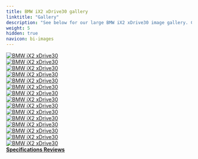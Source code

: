 ```yaml
---
title: BMW iX2 xDrive30 gallery
linktitle: "Gallery"
description: "See below for our large BMW iX2 xDrive30 image gallery. Click pictures for high-resolution versions."
weight: 5
hidden: true
navicon: bi-images
---
```

<!-- markdownlint-disable MD033 -->
<div class="row" id ="my-gallery">
	<div class="pswp-grid-item col-6 col-md-4">
		<a href="https://media.evkx.net/multimedia/models/bmw/ix2/ix2_xdrive30/chargeport_1.jpg"
data-pswp-src="https://media.evkx.net/multimedia/models/bmw/ix2/ix2_xdrive30/chargeport_1.jpg"
data-pswp-width="3000"
data-pswp-height="2250" 
target="_blank">
			<img src="https://media.evkx.net/multimedia/models/bmw/ix2/ix2_xdrive30/chargeport_1_xst.jpg" alt="BMW iX2 xDrive30" class="img-fluid img-thumbnail" />
		</a>
	</div>
	<div class="pswp-grid-item col-6 col-md-4">
		<a href="https://media.evkx.net/multimedia/models/bmw/ix2/ix2_xdrive30/exterior_1.jpg"
data-pswp-src="https://media.evkx.net/multimedia/models/bmw/ix2/ix2_xdrive30/exterior_1.jpg"
data-pswp-width="3000"
data-pswp-height="1999" 
target="_blank">
			<img src="https://media.evkx.net/multimedia/models/bmw/ix2/ix2_xdrive30/exterior_1_xst.jpg" alt="BMW iX2 xDrive30" class="img-fluid img-thumbnail" />
		</a>
	</div>
	<div class="pswp-grid-item col-6 col-md-4">
		<a href="https://media.evkx.net/multimedia/models/bmw/ix2/ix2_xdrive30/exterior_2.jpg"
data-pswp-src="https://media.evkx.net/multimedia/models/bmw/ix2/ix2_xdrive30/exterior_2.jpg"
data-pswp-width="3000"
data-pswp-height="1999" 
target="_blank">
			<img src="https://media.evkx.net/multimedia/models/bmw/ix2/ix2_xdrive30/exterior_2_xst.jpg" alt="BMW iX2 xDrive30" class="img-fluid img-thumbnail" />
		</a>
	</div>
	<div class="pswp-grid-item col-6 col-md-4">
		<a href="https://media.evkx.net/multimedia/models/bmw/ix2/ix2_xdrive30/exterior_3.jpg"
data-pswp-src="https://media.evkx.net/multimedia/models/bmw/ix2/ix2_xdrive30/exterior_3.jpg"
data-pswp-width="3000"
data-pswp-height="2001" 
target="_blank">
			<img src="https://media.evkx.net/multimedia/models/bmw/ix2/ix2_xdrive30/exterior_3_xst.jpg" alt="BMW iX2 xDrive30" class="img-fluid img-thumbnail" />
		</a>
	</div>
	<div class="pswp-grid-item col-6 col-md-4">
		<a href="https://media.evkx.net/multimedia/models/bmw/ix2/ix2_xdrive30/exterior_4.jpg"
data-pswp-src="https://media.evkx.net/multimedia/models/bmw/ix2/ix2_xdrive30/exterior_4.jpg"
data-pswp-width="3000"
data-pswp-height="1999" 
target="_blank">
			<img src="https://media.evkx.net/multimedia/models/bmw/ix2/ix2_xdrive30/exterior_4_xst.jpg" alt="BMW iX2 xDrive30" class="img-fluid img-thumbnail" />
		</a>
	</div>
	<div class="pswp-grid-item col-6 col-md-4">
		<a href="https://media.evkx.net/multimedia/models/bmw/ix2/ix2_xdrive30/frontseats_1.jpg"
data-pswp-src="https://media.evkx.net/multimedia/models/bmw/ix2/ix2_xdrive30/frontseats_1.jpg"
data-pswp-width="3000"
data-pswp-height="2250" 
target="_blank">
			<img src="https://media.evkx.net/multimedia/models/bmw/ix2/ix2_xdrive30/frontseats_1_xst.jpg" alt="BMW iX2 xDrive30" class="img-fluid img-thumbnail" />
		</a>
	</div>
	<div class="pswp-grid-item col-6 col-md-4">
		<a href="https://media.evkx.net/multimedia/models/bmw/ix2/ix2_xdrive30/headlights_1.jpg"
data-pswp-src="https://media.evkx.net/multimedia/models/bmw/ix2/ix2_xdrive30/headlights_1.jpg"
data-pswp-width="3000"
data-pswp-height="2001" 
target="_blank">
			<img src="https://media.evkx.net/multimedia/models/bmw/ix2/ix2_xdrive30/headlights_1_xst.jpg" alt="BMW iX2 xDrive30" class="img-fluid img-thumbnail" />
		</a>
	</div>
	<div class="pswp-grid-item col-6 col-md-4">
		<a href="https://media.evkx.net/multimedia/models/bmw/ix2/ix2_xdrive30/main_1.jpg"
data-pswp-src="https://media.evkx.net/multimedia/models/bmw/ix2/ix2_xdrive30/main_1.jpg"
data-pswp-width="3000"
data-pswp-height="1999" 
target="_blank">
			<img src="https://media.evkx.net/multimedia/models/bmw/ix2/ix2_xdrive30/main_1_xst.jpg" alt="BMW iX2 xDrive30" class="img-fluid img-thumbnail" />
		</a>
	</div>
	<div class="pswp-grid-item col-6 col-md-4">
		<a href="https://media.evkx.net/multimedia/models/bmw/ix2/ix2_xdrive30/rearlights_1.jpg"
data-pswp-src="https://media.evkx.net/multimedia/models/bmw/ix2/ix2_xdrive30/rearlights_1.jpg"
data-pswp-width="3000"
data-pswp-height="2250" 
target="_blank">
			<img src="https://media.evkx.net/multimedia/models/bmw/ix2/ix2_xdrive30/rearlights_1_xst.jpg" alt="BMW iX2 xDrive30" class="img-fluid img-thumbnail" />
		</a>
	</div>
	<div class="pswp-grid-item col-6 col-md-4">
		<a href="https://media.evkx.net/multimedia/models/bmw/ix2/ix2_xdrive30/screens_1.jpg"
data-pswp-src="https://media.evkx.net/multimedia/models/bmw/ix2/ix2_xdrive30/screens_1.jpg"
data-pswp-width="3000"
data-pswp-height="2250" 
target="_blank">
			<img src="https://media.evkx.net/multimedia/models/bmw/ix2/ix2_xdrive30/screens_1_xst.jpg" alt="BMW iX2 xDrive30" class="img-fluid img-thumbnail" />
		</a>
	</div>
	<div class="pswp-grid-item col-6 col-md-4">
		<a href="https://media.evkx.net/multimedia/models/bmw/ix2/ix2_xdrive30/secondrowseats_1.jpg"
data-pswp-src="https://media.evkx.net/multimedia/models/bmw/ix2/ix2_xdrive30/secondrowseats_1.jpg"
data-pswp-width="3000"
data-pswp-height="2250" 
target="_blank">
			<img src="https://media.evkx.net/multimedia/models/bmw/ix2/ix2_xdrive30/secondrowseats_1_xst.jpg" alt="BMW iX2 xDrive30" class="img-fluid img-thumbnail" />
		</a>
	</div>
	<div class="pswp-grid-item col-6 col-md-4">
		<a href="https://media.evkx.net/multimedia/models/bmw/ix2/ix2_xdrive30/trunk_1.jpg"
data-pswp-src="https://media.evkx.net/multimedia/models/bmw/ix2/ix2_xdrive30/trunk_1.jpg"
data-pswp-width="3000"
data-pswp-height="2001" 
target="_blank">
			<img src="https://media.evkx.net/multimedia/models/bmw/ix2/ix2_xdrive30/trunk_1_xst.jpg" alt="BMW iX2 xDrive30" class="img-fluid img-thumbnail" />
		</a>
	</div>
	<div class="pswp-grid-item col-6 col-md-4">
		<a href="https://media.evkx.net/multimedia/models/bmw/ix2/ix2_xdrive30/trunk_2.jpg"
data-pswp-src="https://media.evkx.net/multimedia/models/bmw/ix2/ix2_xdrive30/trunk_2.jpg"
data-pswp-width="3000"
data-pswp-height="2001" 
target="_blank">
			<img src="https://media.evkx.net/multimedia/models/bmw/ix2/ix2_xdrive30/trunk_2_xst.jpg" alt="BMW iX2 xDrive30" class="img-fluid img-thumbnail" />
		</a>
	</div>
	<div class="pswp-grid-item col-6 col-md-4">
		<a href="https://media.evkx.net/multimedia/models/bmw/ix2/ix2_xdrive30/trunk_3.jpg"
data-pswp-src="https://media.evkx.net/multimedia/models/bmw/ix2/ix2_xdrive30/trunk_3.jpg"
data-pswp-width="3000"
data-pswp-height="2001" 
target="_blank">
			<img src="https://media.evkx.net/multimedia/models/bmw/ix2/ix2_xdrive30/trunk_3_xst.jpg" alt="BMW iX2 xDrive30" class="img-fluid img-thumbnail" />
		</a>
	</div>
	<div class="pswp-grid-item col-6 col-md-4">
		<a href="https://media.evkx.net/multimedia/models/bmw/ix2/ix2_xdrive30/wheels_1.jpg"
data-pswp-src="https://media.evkx.net/multimedia/models/bmw/ix2/ix2_xdrive30/wheels_1.jpg"
data-pswp-width="3000"
data-pswp-height="2250" 
target="_blank">
			<img src="https://media.evkx.net/multimedia/models/bmw/ix2/ix2_xdrive30/wheels_1_xst.jpg" alt="BMW iX2 xDrive30" class="img-fluid img-thumbnail" />
		</a>
	</div>
</div>
<script type="module">
  import PhotoSwipeLightbox from '/js/photoswipe-lightbox.esm.js';
    const lightbox = new PhotoSwipeLightbox({
       gallery: '#my-gallery',
        children: 'a',
        pswpModule: () => import('/js/photoswipe.esm.js')
    });
lightbox.init();
</script>
<div class="mt-3 mb-3">
<a href="../specifications/" class="text-decoration-none text-black">
<strong><i class="bi-arrow-left"></i> Specifications </strong>
</a>
<a href="../reviews/" class="text-decoration-none text-black float-end">
<strong>Reviews <i class="bi-arrow-right"></i></strong>
</a>
</div>
